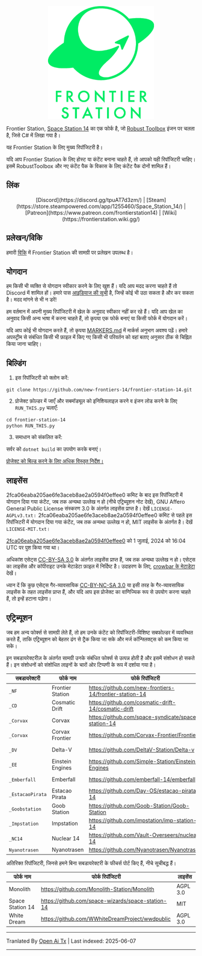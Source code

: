 <div class="header" align="center">
<img alt="Frontier Station" height="300" src="https://github.com/new-frontiers-14/frontier-station-14/blob/master/Resources/Textures/_NF/Logo/logo.png?raw=true" />
</div>

Frontier Station, [Space Station 14](https://github.com/space-wizards/space-station-14) का एक फोर्क है, जो [Robust Toolbox](https://github.com/space-wizards/RobustToolbox) इंजन पर चलता है, जिसे C# में लिखा गया है।

यह Frontier Station के लिए मुख्य रिपॉजिटरी है।

यदि आप Frontier Station के लिए होस्ट या कंटेंट बनाना चाहते हैं, तो आपको यही रिपॉजिटरी चाहिए। इसमें RobustToolbox और नए कंटेंट पैक के विकास के लिए कंटेंट पैक दोनों शामिल हैं।

## लिंक

<div class="header" align="center">  
[Discord](https://discord.gg/tpuAT7d3zm/) | [Steam](https://store.steampowered.com/app/1255460/Space_Station_14/) | [Patreon](https://www.patreon.com/frontierstation14) | [Wiki](https://frontierstation.wiki.gg/)
</div>

## प्रलेखन/विकि

हमारी [विकि](https://frontierstation.wiki.gg/) में Frontier Station की सामग्री पर प्रलेखन उपलब्ध है।

## योगदान

हम किसी भी व्यक्ति से योगदान स्वीकार करने के लिए खुश हैं। यदि आप मदद करना चाहते हैं तो Discord में शामिल हों। हमारे पास [आइडियाज की सूची](https://discord.com/channels/1123826877245694004/1127017858833068114) है, जिन्हें कोई भी उठा सकता है और कर सकता है। मदद मांगने से भी न डरें!

हम वर्तमान में अपनी मुख्य रिपॉजिटरी में खेल के अनुवाद स्वीकार नहीं कर रहे हैं। यदि आप खेल का अनुवाद किसी अन्य भाषा में करना चाहते हैं, तो कृपया एक फोर्क बनाएं या किसी फोर्क में योगदान करें।

यदि आप कोई भी योगदान करते हैं, तो कृपया [MARKERS.md](https://github.com/new-frontiers-14/frontier-station-14/blob/master/MARKERS.md) में मार्कर्स अनुभाग अवश्य पढ़ें।
हमारे अपस्ट्रीम से संबंधित किसी भी फ़ाइल में किए गए किसी भी परिवर्तन को वहां बताए अनुसार ठीक से चिह्नित किया जाना चाहिए।

## बिल्डिंग

1. इस रिपॉजिटरी को क्लोन करें:
```shell
git clone https://github.com/new-frontiers-14/frontier-station-14.git
```
2. प्रोजेक्ट फ़ोल्डर में जाएँ और सबमॉड्यूल को इनिशियलाइज़ करने व इंजन लोड करने के लिए `RUN_THIS.py` चलाएँ:
```shell
cd frontier-station-14
python RUN_THIS.py
```
3. समाधान को संकलित करें:  

सर्वर को `dotnet build` का उपयोग करके बनाएं।

[प्रोजेक्ट को बिल्ड करने के लिए अधिक विस्तृत निर्देश।](https://docs.spacestation14.com/en/general-development/setup.html)

## लाइसेंस

2fca06eaba205ae6fe3aceb8ae2a0594f0effee0 कमिट के बाद इस रिपॉजिटरी में योगदान दिया गया कंटेंट, जब तक अन्यथा उल्लेख न हो (नीचे एट्रिब्यूशन नोट देखें), GNU Affero General Public License संस्करण 3.0 के अंतर्गत लाइसेंस प्राप्त है। देखें `LICENSE-AGPLv3.txt`।
2fca06eaba205ae6fe3aceb8ae2a0594f0effee0 कमिट से पहले इस रिपॉजिटरी में योगदान दिया गया कंटेंट, जब तक अन्यथा उल्लेख न हो, MIT लाइसेंस के अंतर्गत है। देखें `LICENSE-MIT.txt`।

[2fca06eaba205ae6fe3aceb8ae2a0594f0effee0](https://github.com/new-frontiers-14/frontier-station-14/commit/2fca06eaba205ae6fe3aceb8ae2a0594f0effee0) को 1 जुलाई, 2024 को 16:04 UTC पर पुश किया गया था।

अधिकांश एसेट्स [CC-BY-SA 3.0](https://creativecommons.org/licenses/by-sa/3.0/) के अंतर्गत लाइसेंस प्राप्त हैं, जब तक अन्यथा उल्लेख न हो। एसेट्स का लाइसेंस और कॉपीराइट उनके मेटाडेटा फ़ाइल में निर्दिष्ट है। उदाहरण के लिए, [crowbar के मेटाडेटा](https://github.com/new-frontiers-14/frontier-station-14/blob/master/Resources/Textures/Objects/Tools/crowbar.rsi/meta.json) देखें।  

ध्यान दें कि कुछ एसेट्स गैर-व्यावसायिक [CC-BY-NC-SA 3.0](https://creativecommons.org/licenses/by-nc-sa/3.0/) या इसी तरह के गैर-व्यावसायिक लाइसेंस के तहत लाइसेंस प्राप्त हैं, और यदि आप इस प्रोजेक्ट का वाणिज्यिक रूप से उपयोग करना चाहते हैं, तो इन्हें हटाना पड़ेगा।

## एट्रिब्यूशन

जब हम अन्य फोर्क्स से सामग्री लेते हैं, तो हम उनके कंटेंट को रिपॉजिटरी-विशिष्ट सबफोल्डर में व्यवस्थित करते हैं, ताकि एट्रिब्यूशन को बेहतर ढंग से ट्रैक किया जा सके और मर्ज कॉन्फ्लिक्ट्स को कम किया जा सके।

इन सबडायरेक्टरीज़ के अंतर्गत सामग्री उनके संबंधित फोर्क्स से उत्पन्न होती है और इसमें संशोधन हो सकते हैं। इन संशोधनों को संशोधित लाइनों के चारों ओर टिप्पणी के रूप में दर्शाया गया है।

| सबडायरेक्टरी | फोर्क नाम | फोर्क रिपॉजिटरी | लाइसेंस |
|--------------|-----------|-----------------|---------|
| `_NF` | Frontier Station | https://github.com/new-frontiers-14/frontier-station-14 | AGPL 3.0 |
| `_CD` | Cosmatic Drift | https://github.com/cosmatic-drift-14/cosmatic-drift | MIT |
| `_Corvax` | Corvax | https://github.com/space-syndicate/space-station-14 | MIT |
| `_Corvax` | Corvax Frontier | https://github.com/Corvax-Frontier/Frontier | AGPL 3.0 |
| `_DV` | Delta-V | https://github.com/DeltaV-Station/Delta-v | AGPL 3.0 |
| `_EE` | Einstein Engines | https://github.com/Simple-Station/Einstein-Engines | AGPL 3.0 |
| `_Emberfall` | Emberfall | https://github.com/emberfall-14/emberfall | MPL 2.0 |
| `_EstacaoPirata` | Estacao Pirata | https://github.com/Day-OS/estacao-pirata-14 | AGPL 3.0 |
| `_Goobstation` | Goob Station | https://github.com/Goob-Station/Goob-Station | AGPL 3.0 |
| `_Impstation` | Impstation | https://github.com/impstation/imp-station-14 | AGPL 3.0 |
| `_NC14` | Nuclear 14 | https://github.com/Vault-Overseers/nuclear-14 | AGPL 3.0 |
| `Nyanotrasen` | Nyanotrasen | https://github.com/Nyanotrasen/Nyanotrasen | MIT |

अतिरिक्त रिपॉजिटरी, जिनसे हमने बिना सबडायरेक्टरी के फीचर्स पोर्ट किए हैं, नीचे सूचीबद्ध हैं।

| फोर्क नाम | फोर्क रिपॉजिटरी | लाइसेंस |
|-----------|-----------------|---------|
| Monolith | https://github.com/Monolith-Station/Monolith | AGPL 3.0 |
| Space Station 14 | https://github.com/space-wizards/space-station-14 | MIT |
| White Dream | https://github.com/WWhiteDreamProject/wwdpublic | AGPL 3.0 |



---


Tranlated By [Open Ai Tx](https://github.com/OpenAiTx/OpenAiTx) | Last indexed: 2025-06-07


---